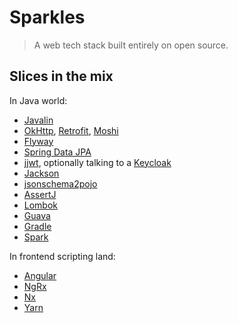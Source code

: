 # Sparkles

> A web tech stack built entirely on open source.

## Slices in the mix

In Java world:

 - [Javalin](https://javalin.io/documentation#getting-started)
 - [OkHttp](https://github.com/square/okhttp/wiki/Recipes), [Retrofit](http://square.github.io/retrofit/), [Moshi](https://github.com/square/moshi)
 - [Flyway](https://flywaydb.org/documentation/migrations#versioned-migrations)
 - [Spring Data JPA](https://docs.spring.io/spring-data/jpa/docs/current/reference/html/)
 - [jjwt](https://github.com/jwtk/jjwt#quickstart), optionally talking to a [Keycloak](https://www.keycloak.org/)
 - [Jackson](https://github.com/FasterXML)
 - [jsonschema2pojo](http://www.jsonschema2pojo.org/)
 - [AssertJ](http://joel-costigliola.github.io/assertj/index.html)
 - [Lombok](https://projectlombok.org/features/all)
 - [Guava](https://github.com/google/guava/wiki)
 - [Gradle](https://gradle.org/)
 - [Spark](http://sparkjava.com/documentation#getting-started)

In frontend scripting land:

 - [Angular](http://angular.io/)
 - [NgRx](https://ngrx.io/)
 - [Nx](https://nrwl.io/nx/)
 - [Yarn](http://yarnpkg.com)
